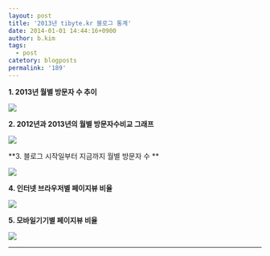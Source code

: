 ```yaml
---
layout: post
title: '2013년 tibyte.kr 블로그 통계'
date: 2014-01-01 14:44:16+0900
author: b.kim
tags:
  - post
catetory: blogposts
permalink: '189'
---
```



  

  

 **1\. 2013년 월별 방문자 수 추이**

![](https://raw.githubusercontent.com/tibyte/blog-res/master/legacy/189/0.png)

  

  

  

  

 **2\. 2012년과 2013년의 월별  방문자수비교 그래프**  

![](https://raw.githubusercontent.com/tibyte/blog-res/master/legacy/189/1.png)

  

  

 **3\. 블로그 시작일부터 지금까지  월별 방문자 수 **  

![](https://raw.githubusercontent.com/tibyte/blog-res/master/legacy/189/2.png)

  

  

  

**4.  인터넷 브라우저별 페이지뷰 비율**

![](https://raw.githubusercontent.com/tibyte/blog-res/master/legacy/189/3.png)

  

  

  

  

  

 **5\. 모바일기기별 페이지뷰 비율**

![](https://raw.githubusercontent.com/tibyte/blog-res/master/legacy/189/4.png)

  

  

  

  

  

  

  

  

  
  
---  
  
  


